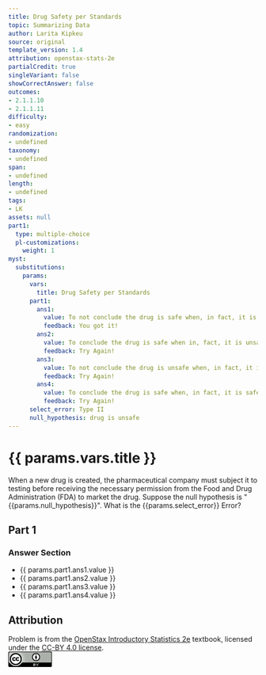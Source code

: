 ```yaml
---
title: Drug Safety per Standards
topic: Summarizing Data
author: Larita Kipkeu
source: original
template_version: 1.4
attribution: openstax-stats-2e
partialCredit: true
singleVariant: false
showCorrectAnswer: false
outcomes:
- 2.1.1.10
- 2.1.1.11
difficulty:
- easy
randomization:
- undefined
taxonomy:
- undefined
span:
- undefined
length:
- undefined
tags:
- LK
assets: null
part1:
  type: multiple-choice
  pl-customizations:
    weight: 1
myst:
  substitutions:
    params:
      vars:
        title: Drug Safety per Standards
      part1:
        ans1:
          value: To not conclude the drug is safe when, in fact, it is safe.
          feedback: You got it!
        ans2:
          value: To conclude the drug is safe when in, fact, it is unsafe.
          feedback: Try Again!
        ans3:
          value: To not conclude the drug is unsafe when, in fact, it is unsafe.
          feedback: Try Again!
        ans4:
          value: To conclude the drug is safe when, in fact, it is safe.
          feedback: Try Again!
      select_error: Type II
      null_hypothesis: drug is unsafe
---
```

# {{ params.vars.title }}
When a new drug is created, the pharmaceutical company must subject it to testing before receiving the necessary permission from the Food and Drug Administration (FDA) to market the drug. Suppose the null hypothesis is "{{params.null_hypothesis}}". What is the {{params.select_error}} Error?

## Part 1

### Answer Section

- {{ params.part1.ans1.value }}
- {{ params.part1.ans2.value }}
- {{ params.part1.ans3.value }}
- {{ params.part1.ans4.value }}

## Attribution

Problem is from the [OpenStax Introductory Statistics 2e](https://openstax.org/books/introductory-statistics-2e) textbook, licensed under the [CC-BY 4.0 license](https://creativecommons.org/licenses/by/4.0/).<br>![Image representing the Creative Commons 4.0 BY license.](https://raw.githubusercontent.com/firasm/bits/master/by.png)